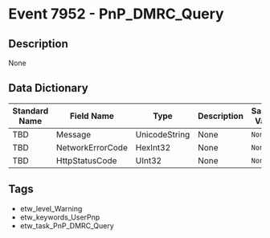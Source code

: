 # Event 7952 - PnP_DMRC_Query

## Description
None

## Data Dictionary
|Standard Name|Field Name|Type|Description|Sample Value|
|---|---|---|---|---|
|TBD|Message|UnicodeString|None|`None`|
|TBD|NetworkErrorCode|HexInt32|None|`None`|
|TBD|HttpStatusCode|UInt32|None|`None`|

## Tags
* etw_level_Warning
* etw_keywords_UserPnp
* etw_task_PnP_DMRC_Query